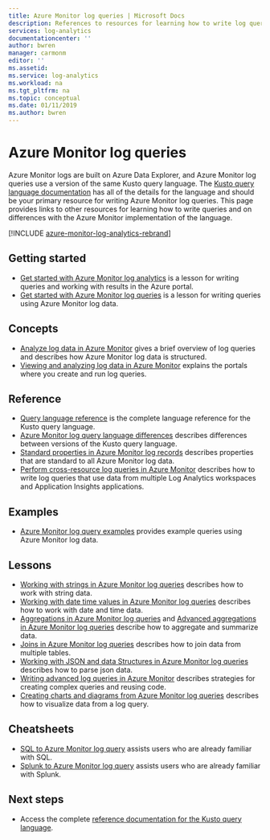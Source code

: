 ```yaml
---
title: Azure Monitor log queries | Microsoft Docs
description: References to resources for learning how to write log queries in Azure Monitor.
services: log-analytics
documentationcenter: ''
author: bwren
manager: carmonm
editor: ''
ms.assetid: 
ms.service: log-analytics
ms.workload: na
ms.tgt_pltfrm: na
ms.topic: conceptual
ms.date: 01/11/2019
ms.author: bwren
---
```


# Azure Monitor log queries
Azure Monitor logs are built on Azure Data Explorer, and Azure Monitor log queries use a version of the same Kusto query language. The [Kusto query language documentation](/azure/kusto/query) has all of the details for the language and should be your primary resource for writing Azure Monitor log queries. This page provides links to other resources for learning how to write queries and on differences with the Azure Monitor implementation of the language.

[!INCLUDE [azure-monitor-log-analytics-rebrand](../../../includes/azure-monitor-log-analytics-rebrand.md)]

## Getting started

- [Get started with Azure Monitor log analytics](get-started-portal.md) is a lesson for writing queries and working with results in the Azure portal.
- [Get started with Azure Monitor log queries](get-started-queries.md) is a lesson for writing queries using Azure Monitor log data.

## Concepts
- [Analyze log data in Azure Monitor](../../azure-monitor/log-query/log-query-overview.md) gives a brief overview of log queries and describes how Azure Monitor log data is structured.
- [Viewing and analyzing log data in Azure Monitor](../../azure-monitor/log-query/portals.md) explains the portals where you create and run log queries.

## Reference

- [Query language reference](/azure/kusto/query)  is the complete language reference for the Kusto query language.
- [Azure Monitor log query language differences](data-explorer-difference.md) describes differences between versions of the Kusto query language.
- [Standard properties in Azure Monitor log records](../../azure-monitor/platform/log-standard-properties.md) describes properties that are standard to all Azure Monitor log data.
- [Perform cross-resource log queries in Azure Monitor](../../azure-monitor/log-query/cross-workspace-query.md) describes how to write log queries that use data from multiple Log Analytics workspaces and Application Insights applications.


## Examples

- [Azure Monitor log query examples](examples.md) provides example queries using Azure Monitor log data.



## Lessons

- [Working with strings in Azure Monitor log queries](string-operations.md) describes how to work with string data.
- [Working with date time values in Azure Monitor log queries](datetime-operations.md) describes how to work with date and time data. 
- [Aggregations in Azure Monitor log queries](aggregations.md) and [Advanced aggregations in Azure Monitor log queries](advanced-aggregations.md) describe how to aggregate and summarize data.
- [Joins in Azure Monitor log queries](joins.md) describes how to join data from multiple tables.
- [Working with JSON and data Structures in Azure Monitor log queries](json-data-structures.md) describes how to parse json data.
- [Writing advanced log queries in Azure Monitor](advanced-query-writing.md) describes strategies for creating complex queries and reusing code.
- [Creating charts and diagrams from Azure Monitor log queries](charts.md) describes how to visualize data from a log query.

## Cheatsheets

-  [SQL to Azure Monitor log query](sql-cheatsheet.md) assists users who are already familiar with SQL.
-  [Splunk to Azure Monitor log query](sql-cheatsheet.md) assists users who are already familiar with Splunk.
 
## Next steps

- Access the complete [reference documentation for the Kusto query language](/azure/kusto/query/).